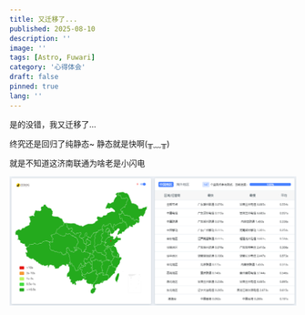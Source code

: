 ```yaml
---
title: 又迁移了...
published: 2025-08-10
description: ''
image: ''
tags: [Astro, Fuwari]
category: '心得体会'
draft: false
pinned: true
lang: ''
---
```


是的没错，我又迁移了...

终究还是回归了纯静态~ 静态就是快啊(╥﹏╥)

就是不知道这济南联通为啥老是小闪电

![](./1755440482354.png)